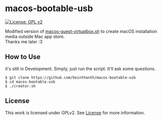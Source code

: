 # macos-bootable-usb

[![License: GPL v2](https://img.shields.io/badge/License-GPL%20v2-blue.svg)](LICENSE.md)

Modified version of [macos-guest-virtualbox.sh](https://github.com/myspaghetti/macos-virtualbox) to create macOS installation media outside Mac app store.\
Thanks me later :3

## How to Use

it's still in Development. Simply, just run the script. It'll ask some questions.

```shell script
$ git clone https://github.com/heinthanth/macos-bootable-usb
$ cd macos-bootable-usb
$ ./creator.sh
```

## License

This work is licensed under GPLv2. See [License](LICENSE.md) for more information.
